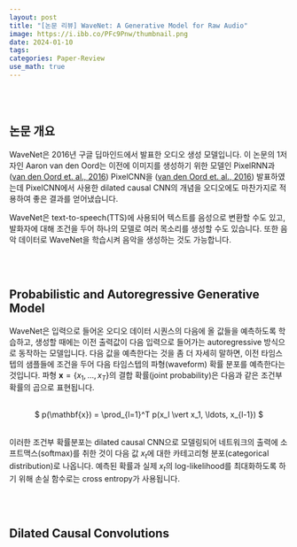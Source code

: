 ```yaml
---
layout: post
title: "[논문 리뷰] WaveNet: A Generative Model for Raw Audio"
image: https://i.ibb.co/PFc9Pnw/thumbnail.png
date: 2024-01-10
tags: 
categories: Paper-Review
use_math: true
---
```


<br><br>

## 논문 개요

WaveNet은 2016년 구글 딥마인드에서 발표한 오디오 생성 모델입니다. 이 논문의 1저자인 Aaron van den Oord는 이전에 이미지를 생성하기 위한 모델인 PixelRNN과 ([van den Oord et. al., 2016](https://arxiv.org/abs/1601.06759)) PixelCNN을 ([van den Oord et. al., 2016](https://proceedings.neurips.cc/paper_files/paper/2016/hash/b1301141feffabac455e1f90a7de2054-Abstract.html)) 발표하였는데 PixelCNN에서 사용한 dilated causal CNN의 개념을 오디오에도 마찬가지로 적용하여 좋은 결과를 얻어냈습니다.

WaveNet은 text-to-speech(TTS)에 사용되어 텍스트를 음성으로 변환할 수도 있고, 발화자에 대해 조건을 두어 하나의 모델로 여러 목소리를 생성할 수도 있습니다. 또한 음악 데이터로 WaveNet을 학습시켜 음악을 생성하는 것도 가능합니다.

<br><br>

## Probabilistic and Autoregressive Generative Model

WaveNet은 입력으로 들어온 오디오 데이터 시퀀스의 다음에 올 값들을 예측하도록 학습하고, 생성할 때에는 이전 출력값이 다음 입력으로 들어가는 autoregressive 방식으로 동작하는 모델입니다. 다음 값을 예측한다는 것을 좀 더 자세히 말하면, 이전 타임스텝의 샘플들에 조건을 두어 다음 타임스텝의 파형(waveform) 확률 분포를 예측한다는 것입니다. 파형 $\mathbf{x} = \{ x_1, \ldots, x_T \}$의 결합 확률(joint probability)은 다음과 같은 조건부 확률의 곱으로 표현됩니다.

<br>
<center> $ p(\mathbf{x}) = \prod_{l=1}^T p(x_l \vert x_1, \ldots, x_{l-1}) $ </center>
<br>

이러한 조건부 확률분포는 dilated causal CNN으로 모델링되어 네트워크의 출력에 소프트맥스(softmax)를 취한 것이 다음 값 $x_t$에 대한 카테고리형 분포(categorical distribution)로 나옵니다. 예측된 확률과 실제 $x_t$의 log-likelihood를 최대화하도록 하기 위해 손실 함수로는 cross entropy가 사용됩니다.

<br><br>

## Dilated Causal Convolutions